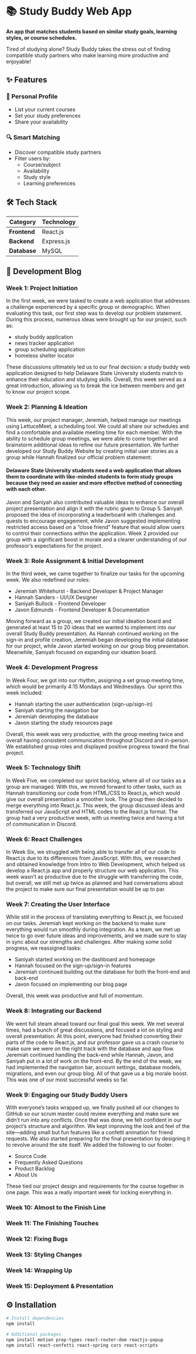 # 📚 Study Buddy Web App  

**An app that matches students based on similar study goals, learning styles, or course schedules.**  

Tired of studying alone? Study Buddy takes the stress out of finding compatible study partners who make learning more productive and enjoyable!  

## ✨ Features  

### 👤 Personal Profile  
- List your current courses  
- Set your study preferences  
- Share your availability  

### 🔍 Smart Matching  
- Discover compatible study partners  
- Filter users by:  
  - Course/subject  
  - Availability  
  - Study style  
  - Learning preferences  

## 🛠 Tech Stack  

| Category       | Technology  |
|----------------|------------|
| **Frontend**   | React.js   |
| **Backend**    | Express.js |
| **Database**   | MySQL      |

## 📝 Development Blog
### Week 1: Project Initiation
In the first week, we were tasked to create a web application that addresses a challenge experienced by a specific group or demographic. When evaluating this task, our first step was to develop our problem statement. During this process, numerous ideas were brought up for our project, such as:
- study buddy application
- news tracker application
- group scheduling application
- homeless shelter locator

These discussions ultimately led us to our final decision: a study buddy web application designed to help Delaware State University students match to enhance their education and studying skills. Overall, this week served as a great introduction, allowing us to break the ice between members and get to know our project scope.

### Week 2: Planning & Ideation
This week, our project manager, Jeremiah, helped manage our meetings using LettuceMeet, a scheduling tool. We could all share our schedules and find a comfortable and available meeting time for each member. With the ability to schedule group meetings, we were able to come together and brainstorm additional ideas to refine our future presentation. We further developed our Study Buddy Website by creating initial user stories as a group while Hannah finalized our official problem statement: 

#### Delaware State University students need a web application that allows them to coordinate with like-minded students to form study groups because they need an easier and more effective method of connecting with each other.

Javon and Saniyah also contributed valuable ideas to enhance our overall project presentation and align it with the rubric given to Group 5. Saniyah proposed the idea of incorporating a leaderboard with challenges and quests to encourage engagement, while Javon suggested implementing restricted access based on a “close friend” feature that would allow users to control their connections within the application. Week 2 provided our group with a significant boost in morale and a clearer understanding of our professor’s expectations for the project.

### Week 3: Role Assignment & Initial Development
In the third week, we came together to finalize our tasks for the upcoming week. We also redefined our roles: 
- Jeremiah Whitehurst - Backend Developer & Project Manager
- Hannah Sanders - UI/UX Designer
- Saniyah Bullock - Frontend Developer
- Javon Edmunds - Frontend Developer & Documentation

Moving forward as a group, we created our initial ideation board and generated at least 15 to 20 ideas that we wanted to implement into our overall Study Buddy presentation. As Hannah continued working on the sign-in and profile creation, Jeremiah began developing the initial database for our project, while Javon started working on our group blog presentation. Meanwhile, Saniyah focused on expanding our ideation board.

### Week 4: Development Progress
In Week Four, we got into our rhythm, assigning a set group meeting time, which would be primarily 4:15 Mondays and Wednesdays. Our sprint this week included:
- Hannah starting the user authentication (sign-up/sign-in)
- Saniyah starting the navigation bar
- Jeremiah developing the database
- Javon starting the study resources page

Overall, this week was very productive, with the group meeting twice and overall having consistent communication throughout Discord and in-person. We established group roles and displayed positive progress toward the final project.

### Week 5: Technology Shift
In Week Five, we completed our sprint backlog, where all of our tasks as a group are managed. With this, we moved forward to other tasks, such as Hannah transitioning our code from HTML/CSS to React.js, which would give our overall presentation a smoother look. The group then decided to merge everything into React.js. This week, the group discussed ideas and transferred our JavaScript and HTML codes to the React.js format. The group had a very productive week, with us meeting twice and having a lot of communication in Discord.

### Week 6: React Challenges
In Week Six, we struggled with being able to transfer all of our code to React.js due to its differences from JavaScript. With this, we researched and obtained knowledge from Intro to Web Development, which helped us develop a React.js app and properly structure our web application. This week wasn’t as productive due to the struggle with transferring the code, but overall, we still met up twice as planned and had conversations about the project to make sure our final presentation would be up to par.

### Week 7: Creating the User Interface
While still in the process of translating everything to React.js, we focused on our tasks. Jeremiah kept working on the backend to make sure everything would run smoothly during integration. As a team, we met up twice to go over future ideas and improvements, and we made sure to stay in sync about our strengths and challenges. After making some solid progress, we reassigned tasks: 
- Saniyah started working on the dashboard and homepage
- Hannah focused on the sign-up/sign-in features
- Jeremiah continued building out the database for both the front-end and back-end 
- Javon focused on implementing our blog page

Overall, this week was productive and full of momentum.

### Week 8: Integrating our Backend
We went full steam ahead toward our final goal this week. We met several times, had a bunch of great discussions, and focused a lot on styling and overall presentation. At this point, everyone had finished converting their parts of the code to React.js, and our professor gave us a crash course to make sure we were on the right track with the database and app flow. Jeremiah continued handling the back-end while Hannah, Javon, and Saniyah put in a lot of work on the front-end. By the end of the week, we had implemented the navigation bar, account settings, database models, migrations, and even our group blog. All of that gave us a big morale boost. This was one of our most successful weeks so far.

### Week 9: Engaging our Study Buddy Users
With everyone’s tasks wrapped up, we finally pushed all our changes to GitHub so our scrum master could review everything and make sure we didn’t run into any conflicts. Once that was done, we felt confident in our project’s structure and algorithm. We kept improving the look and feel of the site—adding small but fun features like a confetti animation for friend requests. We also started preparing for the final presentation by designing it to revolve around the site itself. We added the following to our footer:
- Source Code
- Frequently Asked Questions
- Product Backlog
- About Us

These tied our project design and requirements for the course together in one page. This was a really important week for locking everything in.

### Week 10: Almost to the Finish Line
### Week 11: The Finishing Touches
### Week 12: Fixing Bugs 
### Week 13: Styling Changes
### Week 14: Wrapping Up 
### Week 15: Deployment & Presentation

## ⚙️ Installation  

```bash
# Install dependencies
npm install

# Additional packages
npm install motion prop-types react-router-dom reactjs-popup
npm install react-confetti react-spring cors react-scripts